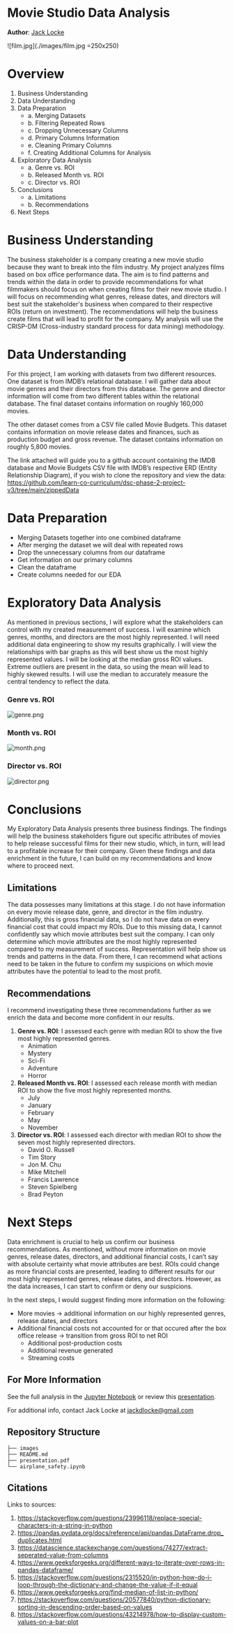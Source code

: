 # Movie Studio Data Analysis

**Author**: [Jack Locke](mailto:jackdlocke@gmail.com)

![film.jpg](./images/film.jpg =250x250)

# Overview
1. Business Understanding
2. Data Understanding
3. Data Preparation
    * a. Merging Datasets
    * b. Filtering Repeated Rows
    * c. Dropping Unnecessary Columns
    * d. Primary Columns Information
    * e. Cleaning Primary Columns
    * f. Creating Additional Columns for Analysis
4. Exploratory Data Analysis
    * a. Genre vs. ROI
    * b. Released Month vs. ROI
    * c. Director vs. ROI
5. Conclusions
    * a. Limitations
    * b. Recommendations
6. Next Steps

# Business Understanding
The business stakeholder is a company creating a new movie studio because they want to break into the film industry. My project analyzes films based on box office performance data. The aim is to find patterns and trends within the data in order to provide recommendations for what filmmakers should focus on when creating films for their new movie studio. I will focus on recommending what genres, release dates, and directors will best suit the stakeholder's business when compared to their respective ROIs (return on investment). The recommendations will help the business create films that will lead to profit for the company. My analysis will use the CRISP-DM (Cross-industry standard process for data mining) methodology. 

# Data Understanding
For this project, I am working with datasets from two different resources. One dataset is from IMDB’s relational database. I will gather data about movie genres and their directors from this database. The genre and director information will come from two different tables within the relational database. The final dataset contains information on roughly 160,000 movies. 

The other dataset comes from a CSV file called Movie Budgets. This dataset contains information on movie release dates and finances, such as production budget and gross revenue. The dataset contains information on roughly 5,800 movies. 

The link attached will guide you to a github account containing the IMDB database and Movie Budgets CSV file with IMDB’s respective ERD (Entity Relationship Diagram), if you wish to clone the repository and view the data: https://github.com/learn-co-curriculum/dsc-phase-2-project-v3/tree/main/zippedData

# Data Preparation
* Merging Datasets together into one combined dataframe
* After merging the dataset we will deal with repeated rows
* Drop the unnecessary columns from our dataframe
* Get information on our primary columns
* Clean the dataframe
* Create columns needed for our EDA

# Exploratory Data Analysis
As mentioned in previous sections, I will explore what the stakeholders can control with my created measurement of success. I will examine which genres, months, and directors are the most highly represented. I will need additional data engineering to show my results graphically. I will view the relationships with bar graphs as this will best show us the most highly represented values. I will be looking at the median gross ROI values. Extreme outliers are present in the data, so using the mean will lead to highly skewed results. I will use the median to accurately measure the central tendency to reflect the data. 

### Genre vs. ROI
![genre.png](./images/genre.png)
### Month vs. ROI
![month.png](./images/month.png)
### Director vs. ROI
![director.png](./images/director.png)

# Conclusions
My Exploratory Data Analysis presents three business findings. The findings will help the business stakeholders figure out specific attributes of movies to help release successful films for their new studio, which, in turn, will lead to a profitable increase for their company. Given these findings and data enrichment in the future, I can build on my recommendations and know where to proceed next. 

## Limitations
The data possesses many limitations at this stage. I do not have information on every movie release date, genre, and director in the film industry. Additionally, this is gross financial data, so I do not have data on every financial cost that could impact my ROIs. Due to this missing data, I cannot confidently say which movie attributes best suit the company. I can only determine which movie attributes are the most highly represented compared to my measurement of success. Representation will help show us trends and patterns in the data. From there, I can recommend what actions need to be taken in the future to confirm my suspicions on which movie attributes have the potential to lead to the most profit.


## Recommendations
I recommend investigating these three recommendations further as we enrich the data and become more confident in our results. 
1. **Genre vs. ROI**: I assessed each genre with median ROI to show the five most highly represented genres. 
    * Animation
    * Mystery
    * Sci-Fi
    * Adventure
    * Horror
2. **Released Month vs. ROI**: I assessed each release month with median ROI to show the five most highly represented months.
    * July
    * January
    * February
    * May
    * November
3. **Director vs. ROI**: I assessed each director with median ROI to show the seven most highly represented directors. 
    * David O. Russell
    * Tim Story
    * Jon M. Chu
    * Mike Mitchell
    * Francis Lawrence
    * Steven Spielberg
    * Brad Peyton


# Next Steps
Data enrichment is crucial to help us confirm our business recommendations. As mentioned, without more information on movie genres, release dates, directors, and additional financial costs, I can’t say with absolute certainty what movie attributes are best. ROIs could change as more financial costs are presented, leading to different results for our most highly represented genres, release dates, and directors. However, as the data increases, I can start to confirm or deny our suspicions. 

In the next steps, I would suggest finding more information on the following:
* More movies → additional information on our highly represented genres, release dates, and directors
* Additional financial costs not accounted for or that occured after the box office release → transition from gross ROI to net ROI
    * Additional post-production costs
    * Additional revenue generated
    * Streaming costs

## For More Information

See the full analysis in the [Jupyter Notebook](notebook.ipynb) or review this [presentation](movie_analysis_presentation.pdf).

For additional info, contact Jack Locke at [jackdlocke@gmail.com](mailto:jackdlocke@gmail.com)

## Repository Structure

```
├── images
├── README.md
├── presentation.pdf
└── airplane_safety.ipynb
```
## Citations

Links to sources:
1. https://stackoverflow.com/questions/23996118/replace-special-characters-in-a-string-in-python
2. https://pandas.pydata.org/docs/reference/api/pandas.DataFrame.drop_duplicates.html
3. https://datascience.stackexchange.com/questions/74277/extract-seperated-value-from-columns
4. https://www.geeksforgeeks.org/different-ways-to-iterate-over-rows-in-pandas-dataframe/
5. https://stackoverflow.com/questions/2315520/in-python-how-do-i-loop-through-the-dictionary-and-change-the-value-if-it-equal
6. https://www.geeksforgeeks.org/find-median-of-list-in-python/
7. https://stackoverflow.com/questions/20577840/python-dictionary-sorting-in-descending-order-based-on-values
8. https://stackoverflow.com/questions/43214978/how-to-display-custom-values-on-a-bar-plot



